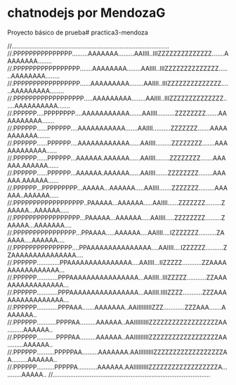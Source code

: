 # chatnodejs por MendozaG

Proyecto básico de prueba# practica3-mendoza


//.........................................................................................
//.PPPPPPPPPPPPPPP.........AAAAAAA.........AAIIII..IIIZZZZZZZZZZZZZZ.......AAAAAAAA........
//.PPPPPPPPPPPPPPPPP.......AAAAAAAA........AAIIII..IIIZZZZZZZZZZZZZZ.......AAAAAAAA........
//.PPPPPPPPPPPPPPPPP......AAAAAAAAA........AAIIII..IIIZZZZZZZZZZZZZZ......AAAAAAAAA........
//.PPPPPPPPPPPPPPPPPP.....AAAAAAAAA........AAIIII..IIIZZZZZZZZZZZZZZ......AAAAAAAAAA.......
//.PPPPPP....PPPPPPPP....AAAAAAAAAAA.......AAIIII..........ZZZZZZZZ.......AAAAAAAAAA.......
//.PPPPPP......PPPPPP....AAAAAAAAAAA.......AAIIII..........ZZZZZZZ.......AAAAAAAAAAA.......
//.PPPPPP......PPPPPP....AAAAAAAAAAAA......AAIIII.........ZZZZZZZZ.......AAAAAAAAAAAA......
//.PPPPPP......PPPPPP...AAAAAA.AAAAAA......AAIIII........ZZZZZZZZ.......AAAAAA.AAAAAA......
//.PPPPPP......PPPPPP...AAAAAA.AAAAAA......AAIIII.......ZZZZZZZZ........AAAAAA.AAAAAA......
//.PPPPPP...PPPPPPPPP...AAAAA...AAAAAA.....AAIIII.......ZZZZZZZ.........AAAAAA..AAAAAA.....
//.PPPPPPPPPPPPPPPPPP..PAAAAA...AAAAAA.....AAIIII......ZZZZZZZ.........ZAAAAA...AAAAAA.....
//.PPPPPPPPPPPPPPPPP...PAAAAA...AAAAAA.....AAIIII.....ZZZZZZZZ.........ZAAAAA...AAAAAAA....
//.PPPPPPPPPPPPPPPP...PPAAAA.....AAAAAA....AAIIII....IZZZZZZZ..........ZAAAAA....AAAAAA....
//.PPPPPPPPPPPPPPP....PPAAAAAAAAAAAAAAA....AAIIII....IZZZZZZ..........ZZAAAAAAAAAAAAAAA....
//.PPPPPP.............PPAAAAAAAAAAAAAAA....AAIIII...IIZZZZZ...........ZZAAAAAAAAAAAAAAAA...
//.PPPPPP............PPPAAAAAAAAAAAAAAAA...AAIIII..IIIZZZZZ...........ZZAAAAAAAAAAAAAAAA...
//.PPPPPP............PPPAAAAAAAAAAAAAAAA...AAIIII.IIIIZZZZ...........ZZZAAAAAAAAAAAAAAAA...
//.PPPPPP............PPPAAA.......AAAAAAA..AAIIIIIIIIIZZZ............ZZZAAA.......AAAAAAA..
//.PPPPPP...........PPPPAA.........AAAAAA..AAIIIIIIIIIZZZZZZZZZZZZZZZZZZAA.........AAAAAA..
//.PPPPPP...........PPPPAA.........AAAAAA..AAIIIIIIIIIZZZZZZZZZZZZZZZZZZAA.........AAAAAA..
//.PPPPPP..........PPPPPAA.........AAAAAAA.AAIIIIIIIIIZZZZZZZZZZZZZZZZZZAA.........AAAAAA..
//.PPPPPP..........PPPPPA...........AAAAAA.AAIIIIIIIIIZZZZZZZZZZZZZZZZZZA...........AAAAA..
//.........................................................................................